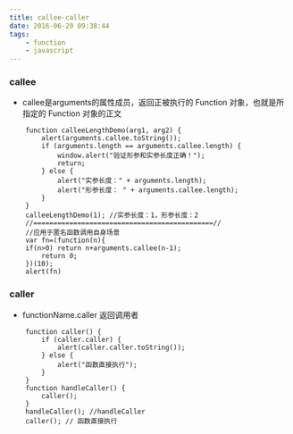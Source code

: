 ```yaml
---
title: callee-caller
date: 2016-06-20 09:38:44
tags:
	- function
	- javascript
---
```


### callee ###
* callee是arguments的属性成员，返回正被执行的 Function 对象，也就是所指定的 Function 对象的正文
````
	function calleeLengthDemo(arg1, arg2) { 
		alert(arguments.callee.toString()); 
		if (arguments.length == arguments.callee.length) { 
			window.alert("验证形参和实参长度正确！"); 
			return; 
		} else { 
			alert("实参长度：" + arguments.length); 
			alert("形参长度： " + arguments.callee.length); 
		} 
	} 
	calleeLengthDemo(1); //实参长度：1，形参长度：2
	//=============================================//
	//应用于匿名函数调用自身场景
	var fn=(function(n){ 
	if(n>0) return n+arguments.callee(n-1); 
		return 0; 
	})(10); 
	alert(fn) 
````
### caller ###
* functionName.caller 返回调用者
````
	function caller() { 
		if (caller.caller) { 
			alert(caller.caller.toString()); 
		} else { 
			alert("函数直接执行"); 
		} 
	} 
	function handleCaller() { 
		caller(); 
	} 
	handleCaller(); //handleCaller
	caller(); // 函数直接执行
````